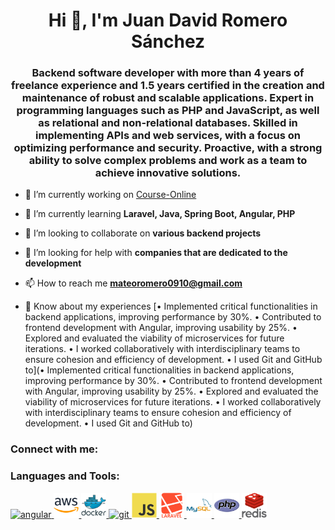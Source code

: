 <h1 align="center">Hi 👋, I'm Juan David Romero Sánchez</h1>
<h3 align="center">Backend software developer with more than 4 years of freelance experience and 1.5 years certified in the creation and maintenance of robust and scalable applications. Expert in programming languages ​​such as PHP and JavaScript, as well as relational and non-relational databases. Skilled in implementing APIs and web services, with a focus on optimizing performance and security. Proactive, with a strong ability to solve complex problems and work as a team to achieve innovative solutions.</h3>

- 🔭 I’m currently working on [Course-Online](https://github.com/juanmac09/online-course)

- 🌱 I’m currently learning **Laravel, Java, Spring Boot, Angular, PHP**

- 👯 I’m looking to collaborate on **various backend projects**

- 🤝 I’m looking for help with **companies that are dedicated to the development**

- 📫 How to reach me **mateoromero0910@gmail.com**

- 📄 Know about my experiences [• Implemented critical functionalities in backend applications, improving performance by 30%. • Contributed to frontend development with Angular, improving usability by 25%. • Explored and evaluated the viability of microservices for future iterations. • I worked collaboratively with interdisciplinary teams to ensure cohesion and efficiency of development. • I used Git and GitHub to](• Implemented critical functionalities in backend applications, improving performance by 30%. • Contributed to frontend development with Angular, improving usability by 25%. • Explored and evaluated the viability of microservices for future iterations. • I worked collaboratively with interdisciplinary teams to ensure cohesion and efficiency of development. • I used Git and GitHub to)

<h3 align="left">Connect with me:</h3>
<p align="left">
</p>

<h3 align="left">Languages and Tools:</h3>
<p align="left"> <a href="https://angular.io" target="_blank" rel="noreferrer"> <img src="https://angular.io/assets/images/logos/angular/angular.svg" alt="angular" width="40" height="40"/> </a> <a href="https://aws.amazon.com" target="_blank" rel="noreferrer"> <img src="https://raw.githubusercontent.com/devicons/devicon/master/icons/amazonwebservices/amazonwebservices-original-wordmark.svg" alt="aws" width="40" height="40"/> </a> <a href="https://www.docker.com/" target="_blank" rel="noreferrer"> <img src="https://raw.githubusercontent.com/devicons/devicon/master/icons/docker/docker-original-wordmark.svg" alt="docker" width="40" height="40"/> </a> <a href="https://git-scm.com/" target="_blank" rel="noreferrer"> <img src="https://www.vectorlogo.zone/logos/git-scm/git-scm-icon.svg" alt="git" width="40" height="40"/> </a> <a href="https://developer.mozilla.org/en-US/docs/Web/JavaScript" target="_blank" rel="noreferrer"> <img src="https://raw.githubusercontent.com/devicons/devicon/master/icons/javascript/javascript-original.svg" alt="javascript" width="40" height="40"/> </a> <a href="https://laravel.com/" target="_blank" rel="noreferrer"> <img src="https://raw.githubusercontent.com/devicons/devicon/master/icons/laravel/laravel-plain-wordmark.svg" alt="laravel" width="40" height="40"/> </a> <a href="https://www.mysql.com/" target="_blank" rel="noreferrer"> <img src="https://raw.githubusercontent.com/devicons/devicon/master/icons/mysql/mysql-original-wordmark.svg" alt="mysql" width="40" height="40"/> </a> <a href="https://www.php.net" target="_blank" rel="noreferrer"> <img src="https://raw.githubusercontent.com/devicons/devicon/master/icons/php/php-original.svg" alt="php" width="40" height="40"/> </a> <a href="https://redis.io" target="_blank" rel="noreferrer"> <img src="https://raw.githubusercontent.com/devicons/devicon/master/icons/redis/redis-original-wordmark.svg" alt="redis" width="40" height="40"/> </a> </p>
